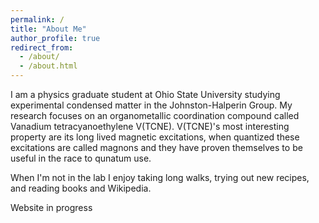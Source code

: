 ```yaml
---
permalink: /
title: "About Me"
author_profile: true
redirect_from: 
  - /about/
  - /about.html
---
```

I am a physics graduate student at Ohio State University studying experimental condensed matter in the Johnston-Halperin Group. My research focuses on an organometallic coordination compound called Vanadium tetracyanoethylene V(TCNE). V(TCNE)'s most interesting property are its long lived magnetic excitations, when quantized these excitations are called magnons and they have proven themselves to be useful in the race to qunatum use. 

When I'm not in the lab I enjoy taking long walks, trying out new recipes, and reading books and Wikipedia. 

Website in progress

